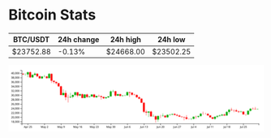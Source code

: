 # Bitcoin Stats

BTC/USDT|24h change|24h high|24h low|
|---|---|---|---|
|$23752.88|-0.13%|$24668.00|$23502.25|

<img src="./chart.svg">
